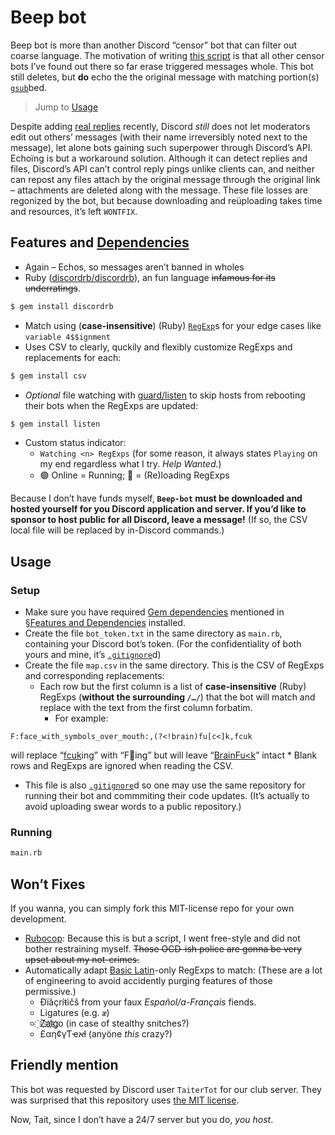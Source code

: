 # Beep bot
Beep bot is more than another Discord “censor” bot that can filter out coarse language.
The motivation of writing [this script](main.rb) is that all other censor bots I’ve found out there so far erase triggered messages whole.
This bot still deletes, but **do** echo the the original message with matching portion(s) [`gsub`](https://ruby-doc.org/core/String.html#method-i-gsub-21)bed.

> Jump to [Usage](#Usage)

Despite adding [real replies](https://support.discord.com/hc/en-us/articles/360057382374-Replies-FAQ) recently, Discord *still* does not let moderators edit out others’ messages (with their name irreversibly noted next to the message), let alone bots gaining such superpower through Discord’s API.
Echoïng is but a workaround solution.
Although it can detect replies and files, Discord’s API can’t control reply pings unlike clients can, and neither can repost any files attach by the original message through the original link – attachments are deleted along with the message.
These file losses are regonized by the bot, but because downloading and reüploading takes time and resources, it’s left `WONTFIX`.

## Features and [Dependencies](Gemfile)
* Again – Echos, so messages aren’t banned in wholes
* Ruby ([discordrb/discordrb](https://github.com/discordrb/discordrb)), an fun language ~~infamous for its underratings~~.
```bash
$ gem install discordrb
```
* Match using (__case-insensitive__) (Ruby) [`RegExp`](https://ruby-doc.org/core/Regexp.html)s for your edge cases like `variable 4$$ignment`
* Uses CSV to clearly, quckily and flexibly customize RegExps and replacements for each:
```bash
$ gem install csv
```
* _Optional_ file watching with [guard/listen](https://github.com/guard/listen) to skip hosts from rebooting their bots when the RegExps are updated:
```bash
$ gem install listen
```
* Custom status indicator:
  * `Watching <n> RegExps` (for some reason, it always states `Playing` on my end regardless what I try. _Help Wanted._)
  * 🟢 Online = Running; 🌙 = (Re)loading RegExps

Because I don’t have funds myself, **`Beep-bot` must be downloaded and hosted yourself for you Discord application and server.
If you’d like to sponsor to host public for all Discord, leave a message!** (If so, the CSV local file will be replaced by in-Discord commands.)

## Usage
### Setup
* Make sure you have required [Gem dependencies](Gemfile) mentioned in [§Features and Dependencies](#Features-and-Dependencies) installed.
* Create the file `bot_token.txt` in the same directory as `main.rb`, containing your Discord bot’s token.
(For the confidentiality of both yours and mine, it’s [`.gitignore`](.gitignore)d)
* Create the file `map.csv` in the same directory. This is the CSV of RegExps and corresponding replacements:
  * Each row but the first column is a list of __case-insensitive__ (Ruby) RegExps (__without the surrounding `/…/`__) that the bot will match and replace with the text from the first column forbatim.
    * For example:
```csv
F:face_with_symbols_over_mouth:,(?<!brain)fu[c<]k,fcuk
```
will replace “[fcuk](https://en.wikipedia.org/wiki/FCUK)ing” with “F🤬ing” but will leave “[BrainFu<k](https://en.wikipedia.org/wiki/Brainfuck)” intact
    * Blank rows and RegExps are ignored when reading the CSV.
  * This file is also [`.gitignore`](.gitignore)d so one may use the same repository for running their bot and commmiting their code updates.
(It’s actually to avoid uploading swear words to a public repository.)
### Running
```bash
main.rb
```
## Won’t Fixes
If you wanna, you can simply fork this MIT-license repo for your own development.
* [Rubocop](https://rubocop.org/): Because this is but a script, I went free-style and did not bother restraining myself.
~~Those OCD-ish police are gonna be very upset about my not-crimes.~~
* Automatically adapt [Basic Latin](https://en.wikipedia.org/wiki/ISO_basic_Latin_alphabet)-only RegExps to match:
(These are a lot of engineering to avoid accidently purging features of those permissive.)
  * Đïãçríŧìčŝ from your faux *Español/a-Français* fiends.
  * Ligatures (e.g. `æ`)
  * ҈Z҉a҉l҉g҉o (in case of stealthy snitches?)
  * £αƞ¢γƬҽאƚ (anyöne _this_ crazy?)

## Friendly mention
This bot was requested by Discord user `TaiterTot` for our club server.
They was surprised that this repository uses [the MIT license](LICENSE.txt).

Now, Tait, since I don’t have a 24/7 server but you do, _you host_.
